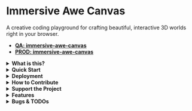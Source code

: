 # Immersive Awe Canvas

A creative coding playground for crafting beautiful, interactive 3D worlds right in your browser.

- **[QA: immersive-awe-canvas](https://ba-calderonmorales.github.io/immersive-awe-canvas/)**
- **[PROD: immersive-awe-canvas](https://immersive-awe-canvas.lovable.app)**

<details>
<summary><b>What is this?</b></summary>

This project is a web-based application that allows users to explore and customize a series of pre-defined 3D scenes. It's built to be a simple, fun, and visually engaging experience. You can switch between different "worlds," change the time of day, and even tweak the scene parameters in real-time.
</details>

<details>
<summary><b>Quick Start</b></summary>

1.  **Clone the repository:**
    ```bash
    git clone https://github.com/BA-CalderonMorales/immersive-awe-canvas.git
    ```
2.  **Navigate to the project directory:**
    ```bash
    cd immersive-awe-canvas
    ```
3.  **Install dependencies:**
    ```bash
    bun install
    ```
4.  **Start the development server:**
    ```bash
    bun run dev
    ```
This will start the application, and you can view it in your browser at the local address provided.

5.  **Create a production build:**
    ```bash
    bun run build
    ```
    The compiled files will be output to the `dist/` directory.

6.  **Preview the production build:**
    ```bash
    bun run preview
    ```
    This command serves the built app locally so you can verify everything looks correct.
</details>

<details>
<summary><b>Deployment</b></summary>

This project is automatically built and deployed to GitHub Pages on every push to the `main` branch using a GitHub Actions workflow. Pull requests run a separate preview workflow that deploys to a temporary preview site so changes can be reviewed before merging.

The live site can be accessed at: [https://ba-calderonmorales.github.io/immersive-awe-canvas/](https://ba-calderonmorales.github.io/immersive-awe-canvas/)

The workflow handles:
- Checking out the code.
- Setting up Node.js and Bun.
- Installing dependencies.
- Building the Vite project.
- Configuring and deploying to GitHub Pages.

To ensure correct routing on GitHub Pages, the Vite configuration (`vite.config.ts`) and React Router (`src/App.tsx`) have been updated to handle the repository name as the base path in production.
</details>

<details>
<summary><b>How to Contribute</b></summary>

Contributions are welcome! If you have ideas for new scenes, features, or improvements, feel free to open an issue or submit a pull request. When contributing, please try to follow the existing code style and structure.
</details>

<details>
<summary><b>Support the Project</b></summary>

If you find this project useful and want to support future development, consider buying me a coffee!

<a href="https://www.buymeacoffee.com/brandoncalderonmorales" target="_blank"><img src="https://www.buymeacoffee.com/assets/img/custom_images/orange_img.png" alt="Buy Me A Coffee" style="height: 41px !important;width: 174px !important;box-shadow: 0px 3px 2px 0px rgba(190, 190, 190, 0.5) !important;-webkit-box-shadow: 0px 3px 2px 0px rgba(190, 190, 190, 0.5) !important;" ></a>

</details>

<details>
<summary><b>Features</b></summary>

-   **World Hopping:** Navigate through a collection of unique 3D worlds.
-   **Diverse Worlds:** Explore scenes featuring various 3D objects like Torus Knots, a dynamic Distortion Sphere, and the Wavy Grid.
-   **Cinematic Transitions:** Experience seamless, unintrusive transitions between worlds for a fluid viewing experience.
-   **Dynamic Day/Night Cycle:** Toggle between day and night themes within each world.
-   **Freeze Scene:** Pause and resume all scene animations, including camera rotation and object movement.
-   **Mouse Controls:** Click and drag to look, scroll/pinch to zoom. Double-click to freeze the scene.
-   **Keyboard Shortcuts:** Navigate and control the experience with your keyboard.
    -   `N` / `P`: Next / Previous World
    -   `Space`: Toggle Theme
    -   `.` (Period): Freeze/Unfreeze scene animation
    -   `V`: Hide/Show UI
    -   `E`: Toggle Settings Panel / `Esc`: Close settings
    -   `S` or `Ctrl/Cmd+K`: Search
    -   `H`: Open Help Dialog
    -   `G`: Go to Home Page
    -   `C`: Copy Scene Configuration
-   **Live Scene Editor:** Click the settings icon to open a control panel (`lil-gui`) and adjust scene parameters like colors, materials, and object properties in real-time. The editor appears in a resizable side panel on desktop and a drawer on mobile. Now with more controls for materials and environment backgrounds!
-   **Copy Configuration:** Easily copy the JSON configuration of your customized scene to your clipboard.
-   **Supabase Integration:** World data is fetched from a Supabase backend.
-   **Responsive UI:** The interface is designed to work across different screen sizes.
</details>

<details>
<summary><b>Bugs & TODOs</b></summary>

-   [ ] Implement user authentication to enable features like issue reporting and liking worlds.
-   [ ] Add more worlds with diverse objects and backgrounds. (New object types added, more worlds to come!)
-   [ ] Implement a "save scene" feature for users.
-   [ ] Improve performance on lower-end devices.
-   [ ] Add more interactive elements to the scenes.
</details>

